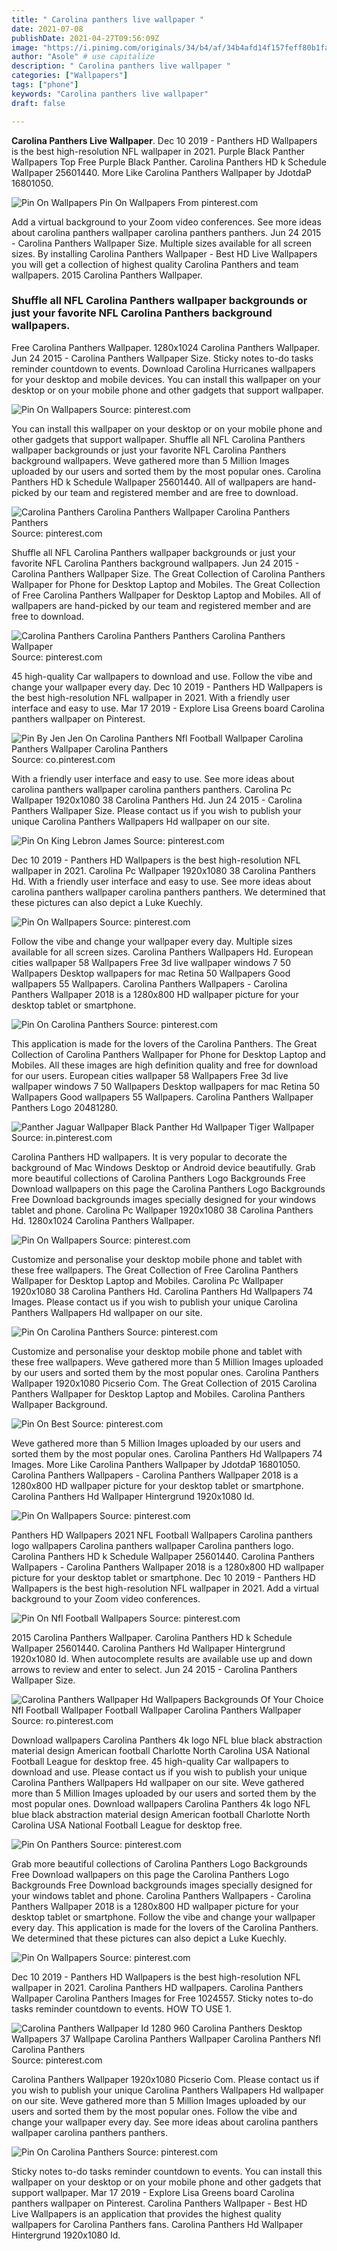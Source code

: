 ```yaml
---
title: " Carolina panthers live wallpaper "
date: 2021-07-08
publishDate: 2021-04-27T09:56:09Z
image: "https://i.pinimg.com/originals/34/b4/af/34b4afd14f157feff80b1fa49b2c020d.jpg"
author: "Asole" # use capitalize
description: " Carolina panthers live wallpaper "
categories: ["Wallpapers"]
tags: ["phone"]
keywords: "Carolina panthers live wallpaper"
draft: false

---
```



**Carolina Panthers Live Wallpaper**. Dec 10 2019 - Panthers HD Wallpapers is the best high-resolution NFL wallpaper in 2021. Purple Black Panther Wallpapers Top Free Purple Black Panther. Carolina Panthers HD k Schedule Wallpaper 25601440. More Like Carolina Panthers Wallpaper by JdotdaP 16801050.

![Pin On Wallpapers](https://i.pinimg.com/originals/4c/fa/98/4cfa98321ba7562148be79c926c6a952.jpg "Pin On Wallpapers")
Pin On Wallpapers From pinterest.com


Add a virtual background to your Zoom video conferences. See more ideas about carolina panthers wallpaper carolina panthers panthers. Jun 24 2015 - Carolina Panthers Wallpaper Size. Multiple sizes available for all screen sizes. By installing Carolina Panthers Wallpaper - Best HD Live Wallpapers you will get a collection of highest quality Carolina Panthers and team wallpapers. 2015 Carolina Panthers Wallpaper.

### Shuffle all NFL Carolina Panthers wallpaper backgrounds or just your favorite NFL Carolina Panthers background wallpapers.

Free Carolina Panthers Wallpaper. 1280x1024 Carolina Panthers Wallpaper. Jun 24 2015 - Carolina Panthers Wallpaper Size. Sticky notes to-do tasks reminder countdown to events. Download Carolina Hurricanes wallpapers for your desktop and mobile devices. You can install this wallpaper on your desktop or on your mobile phone and other gadgets that support wallpaper.


![Pin On Wallpapers](https://i.pinimg.com/originals/85/f7/f4/85f7f461e75157dd77c0056c897a803e.jpg "Pin On Wallpapers")
Source: pinterest.com

You can install this wallpaper on your desktop or on your mobile phone and other gadgets that support wallpaper. Shuffle all NFL Carolina Panthers wallpaper backgrounds or just your favorite NFL Carolina Panthers background wallpapers. Weve gathered more than 5 Million Images uploaded by our users and sorted them by the most popular ones. Carolina Panthers HD k Schedule Wallpaper 25601440. All of wallpapers are hand-picked by our team and registered member and are free to download.

![Carolina Panthers Carolina Panthers Wallpaper Carolina Panthers Panthers](https://i.pinimg.com/originals/1c/77/2b/1c772bee7dfb37f10b549f5e0f16796f.jpg "Carolina Panthers Carolina Panthers Wallpaper Carolina Panthers Panthers")
Source: pinterest.com

Shuffle all NFL Carolina Panthers wallpaper backgrounds or just your favorite NFL Carolina Panthers background wallpapers. Jun 24 2015 - Carolina Panthers Wallpaper Size. The Great Collection of Carolina Panthers Wallpaper for Phone for Desktop Laptop and Mobiles. The Great Collection of Free Carolina Panthers Wallpaper for Desktop Laptop and Mobiles. All of wallpapers are hand-picked by our team and registered member and are free to download.

![Carolina Panthers Carolina Panthers Panthers Carolina Panthers Wallpaper](https://i.pinimg.com/originals/24/f5/fa/24f5fa252af9099994ca8d94aa33ce46.jpg "Carolina Panthers Carolina Panthers Panthers Carolina Panthers Wallpaper")
Source: pinterest.com

45 high-quality Car wallpapers to download and use. Follow the vibe and change your wallpaper every day. Dec 10 2019 - Panthers HD Wallpapers is the best high-resolution NFL wallpaper in 2021. With a friendly user interface and easy to use. Mar 17 2019 - Explore Lisa Greens board Carolina panthers wallpaper on Pinterest.

![Pin By Jen Jen On Carolina Panthers Nfl Football Wallpaper Carolina Panthers Wallpaper Carolina Panthers](https://i.pinimg.com/originals/c3/ba/31/c3ba31ccb4481bf7c11695f0d3425b8f.jpg "Pin By Jen Jen On Carolina Panthers Nfl Football Wallpaper Carolina Panthers Wallpaper Carolina Panthers")
Source: co.pinterest.com

With a friendly user interface and easy to use. See more ideas about carolina panthers wallpaper carolina panthers panthers. Carolina Pc Wallpaper 1920x1080 38 Carolina Panthers Hd. Jun 24 2015 - Carolina Panthers Wallpaper Size. Please contact us if you wish to publish your unique Carolina Panthers Wallpapers Hd wallpaper on our site.

![Pin On King Lebron James](https://i.pinimg.com/originals/00/01/5a/00015ad9ce1957eae38b2a4da2172f5f.jpg "Pin On King Lebron James")
Source: pinterest.com

Dec 10 2019 - Panthers HD Wallpapers is the best high-resolution NFL wallpaper in 2021. Carolina Pc Wallpaper 1920x1080 38 Carolina Panthers Hd. With a friendly user interface and easy to use. See more ideas about carolina panthers wallpaper carolina panthers panthers. We determined that these pictures can also depict a Luke Kuechly.

![Pin On Wallpapers](https://i.pinimg.com/originals/4c/fa/98/4cfa98321ba7562148be79c926c6a952.jpg "Pin On Wallpapers")
Source: pinterest.com

Follow the vibe and change your wallpaper every day. Multiple sizes available for all screen sizes. Carolina Panthers Wallpapers Hd. European cities wallpaper 58 Wallpapers Free 3d live wallpaper windows 7 50 Wallpapers Desktop wallpapers for mac Retina 50 Wallpapers Good wallpapers 55 Wallpapers. Carolina Panthers Wallpapers - Carolina Panthers Wallpaper 2018 is a 1280x800 HD wallpaper picture for your desktop tablet or smartphone.

![Pin On Carolina Panthers](https://i.pinimg.com/originals/48/de/d9/48ded9ac46df66e321893cddf323974e.png "Pin On Carolina Panthers")
Source: pinterest.com

This application is made for the lovers of the Carolina Panthers. The Great Collection of Carolina Panthers Wallpaper for Phone for Desktop Laptop and Mobiles. All these images are high definition quality and free for download for our users. European cities wallpaper 58 Wallpapers Free 3d live wallpaper windows 7 50 Wallpapers Desktop wallpapers for mac Retina 50 Wallpapers Good wallpapers 55 Wallpapers. Carolina Panthers Wallpaper Panthers Logo 20481280.

![Panther Jaguar Wallpaper Black Panther Hd Wallpaper Tiger Wallpaper](https://i.pinimg.com/originals/42/35/b7/4235b77a6ccac470ba278d7271686804.jpg "Panther Jaguar Wallpaper Black Panther Hd Wallpaper Tiger Wallpaper")
Source: in.pinterest.com

Carolina Panthers HD wallpapers. It is very popular to decorate the background of Mac Windows Desktop or Android device beautifully. Grab more beautiful collections of Carolina Panthers Logo Backgrounds Free Download wallpapers on this page the Carolina Panthers Logo Backgrounds Free Download backgrounds images specially designed for your windows tablet and phone. Carolina Pc Wallpaper 1920x1080 38 Carolina Panthers Hd. 1280x1024 Carolina Panthers Wallpaper.

![Pin On Wallpapers](https://i.pinimg.com/originals/61/07/60/610760d5bdfab71cbdf81a274be9f22e.jpg "Pin On Wallpapers")
Source: pinterest.com

Customize and personalise your desktop mobile phone and tablet with these free wallpapers. The Great Collection of Free Carolina Panthers Wallpaper for Desktop Laptop and Mobiles. Carolina Pc Wallpaper 1920x1080 38 Carolina Panthers Hd. Carolina Panthers Hd Wallpapers 74 Images. Please contact us if you wish to publish your unique Carolina Panthers Wallpapers Hd wallpaper on our site.

![Pin On Carolina Panthers](https://i.pinimg.com/originals/59/ac/9f/59ac9f5ff615fc6675ffbc9aa017aae6.jpg "Pin On Carolina Panthers")
Source: pinterest.com

Customize and personalise your desktop mobile phone and tablet with these free wallpapers. Weve gathered more than 5 Million Images uploaded by our users and sorted them by the most popular ones. Carolina Panthers Wallpaper 1920x1080 Picserio Com. The Great Collection of 2015 Carolina Panthers Wallpaper for Desktop Laptop and Mobiles. Carolina Panthers Wallpaper Background.

![Pin On Best](https://i.pinimg.com/originals/27/20/1b/27201b532c5ff12d17f4585cc1f2437f.png "Pin On Best")
Source: pinterest.com

Weve gathered more than 5 Million Images uploaded by our users and sorted them by the most popular ones. Carolina Panthers Hd Wallpapers 74 Images. More Like Carolina Panthers Wallpaper by JdotdaP 16801050. Carolina Panthers Wallpapers - Carolina Panthers Wallpaper 2018 is a 1280x800 HD wallpaper picture for your desktop tablet or smartphone. Carolina Panthers Hd Wallpaper Hintergrund 1920x1080 Id.

![Pin On Wallpapers](https://i.pinimg.com/originals/cf/76/82/cf7682c7617e75311d845c328fe70208.jpg "Pin On Wallpapers")
Source: pinterest.com

Panthers HD Wallpapers 2021 NFL Football Wallpapers Carolina panthers logo wallpapers Carolina panthers wallpaper Carolina panthers logo. Carolina Panthers HD k Schedule Wallpaper 25601440. Carolina Panthers Wallpapers - Carolina Panthers Wallpaper 2018 is a 1280x800 HD wallpaper picture for your desktop tablet or smartphone. Dec 10 2019 - Panthers HD Wallpapers is the best high-resolution NFL wallpaper in 2021. Add a virtual background to your Zoom video conferences.

![Pin On Nfl Football Wallpapers](https://i.pinimg.com/originals/b2/9f/76/b29f76e8aaa281672d9cac60ae9b060e.jpg "Pin On Nfl Football Wallpapers")
Source: pinterest.com

2015 Carolina Panthers Wallpaper. Carolina Panthers HD k Schedule Wallpaper 25601440. Carolina Panthers Hd Wallpaper Hintergrund 1920x1080 Id. When autocomplete results are available use up and down arrows to review and enter to select. Jun 24 2015 - Carolina Panthers Wallpaper Size.

![Carolina Panthers Wallpaper Hd Wallpapers Backgrounds Of Your Choice Nfl Football Wallpaper Football Wallpaper Carolina Panthers Wallpaper](https://i.pinimg.com/originals/2e/bc/ba/2ebcbae0191ccca18fdd27fc6e848047.jpg "Carolina Panthers Wallpaper Hd Wallpapers Backgrounds Of Your Choice Nfl Football Wallpaper Football Wallpaper Carolina Panthers Wallpaper")
Source: ro.pinterest.com

Download wallpapers Carolina Panthers 4k logo NFL blue black abstraction material design American football Charlotte North Carolina USA National Football League for desktop free. 45 high-quality Car wallpapers to download and use. Please contact us if you wish to publish your unique Carolina Panthers Wallpapers Hd wallpaper on our site. Weve gathered more than 5 Million Images uploaded by our users and sorted them by the most popular ones. Download wallpapers Carolina Panthers 4k logo NFL blue black abstraction material design American football Charlotte North Carolina USA National Football League for desktop free.

![Pin On Panthers](https://i.pinimg.com/originals/87/6c/f9/876cf9e0e92e27bb8f028b041a02ca1b.png "Pin On Panthers")
Source: pinterest.com

Grab more beautiful collections of Carolina Panthers Logo Backgrounds Free Download wallpapers on this page the Carolina Panthers Logo Backgrounds Free Download backgrounds images specially designed for your windows tablet and phone. Carolina Panthers Wallpapers - Carolina Panthers Wallpaper 2018 is a 1280x800 HD wallpaper picture for your desktop tablet or smartphone. Follow the vibe and change your wallpaper every day. This application is made for the lovers of the Carolina Panthers. We determined that these pictures can also depict a Luke Kuechly.

![Pin On Wallpapers](https://i.pinimg.com/originals/39/e2/d1/39e2d1511919a396049bd6943afacae1.jpg "Pin On Wallpapers")
Source: pinterest.com

Dec 10 2019 - Panthers HD Wallpapers is the best high-resolution NFL wallpaper in 2021. Carolina Panthers HD wallpapers. Carolina Panthers Wallpaper Carolina Panthers Images for Free 1024557. Sticky notes to-do tasks reminder countdown to events. HOW TO USE 1.

![Carolina Panthers Wallpaper Id 1280 960 Carolina Panthers Desktop Wallpapers 37 Wallpape Carolina Panthers Wallpaper Carolina Panthers Nfl Carolina Panthers](https://i.pinimg.com/originals/44/a9/b2/44a9b2f1b41b98a2e6b320d6ef873263.jpg "Carolina Panthers Wallpaper Id 1280 960 Carolina Panthers Desktop Wallpapers 37 Wallpape Carolina Panthers Wallpaper Carolina Panthers Nfl Carolina Panthers")
Source: pinterest.com

Carolina Panthers Wallpaper 1920x1080 Picserio Com. Please contact us if you wish to publish your unique Carolina Panthers Wallpapers Hd wallpaper on our site. Weve gathered more than 5 Million Images uploaded by our users and sorted them by the most popular ones. Follow the vibe and change your wallpaper every day. See more ideas about carolina panthers wallpaper carolina panthers panthers.

![Pin On Carolina Panthers](https://i.pinimg.com/originals/34/b4/af/34b4afd14f157feff80b1fa49b2c020d.jpg "Pin On Carolina Panthers")
Source: pinterest.com

Sticky notes to-do tasks reminder countdown to events. You can install this wallpaper on your desktop or on your mobile phone and other gadgets that support wallpaper. Mar 17 2019 - Explore Lisa Greens board Carolina panthers wallpaper on Pinterest. Carolina Panthers Wallpaper - Best HD Live Wallpapers is an application that provides the highest quality wallpapers for Carolina Panthers fans. Carolina Panthers Hd Wallpaper Hintergrund 1920x1080 Id.

